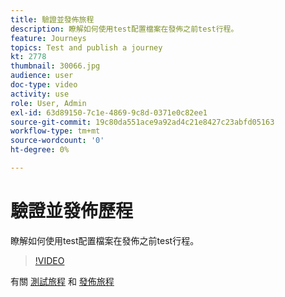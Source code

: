```yaml
---
title: 驗證並發佈旅程
description: 瞭解如何使用test配置檔案在發佈之前test行程。
feature: Journeys
topics: Test and publish a journey
kt: 2778
thumbnail: 30066.jpg
audience: user
doc-type: video
activity: use
role: User, Admin
exl-id: 63d89150-7c1e-4869-9c8d-0371e0c82ee1
source-git-commit: 19c80da551ace9a92ad4c21e8427c23abfd05163
workflow-type: tm+mt
source-wordcount: '0'
ht-degree: 0%

---
```


# 驗證並發佈歷程

瞭解如何使用test配置檔案在發佈之前test行程。

>[!VIDEO](https://video.tv.adobe.com/v/30066?quality=12)

有關 [測試旅程](https://experienceleague.adobe.com/docs/journeys/using/building-journeys/testing-the-journey.html)
和 [發佈旅程](https://experienceleague.adobe.com/docs/journeys/using/building-journeys/publishing-the-journey.html)
